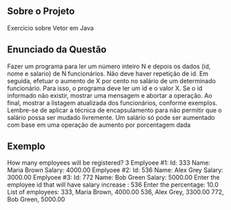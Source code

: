 ## Sobre o Projeto
Exercicio sobre Vetor em Java

## Enunciado da Questão
Fazer um programa para ler um número inteiro N e depois os dados (id, nome e salario) de
N funcionários. Não deve haver repetição de id.
Em seguida, efetuar o aumento de X por cento no salário de um determinado funcionário.
Para isso, o programa deve ler um id e o valor X. Se o id informado não existir, mostrar uma
mensagem e abortar a operação. Ao final, mostrar a listagem atualizada dos funcionários,
conforme exemplos.
Lembre-se de aplicar a técnica de encapsulamento para não permitir que o salário possa
ser mudado livremente. Um salário só pode ser aumentado com base em uma operação de
aumento por porcentagem dada

## Exemplo
How many employees will be registered? 3
Emplyoee #1:
Id: 333
Name: Maria Brown
Salary: 4000.00
Emplyoee #2:
Id: 536
Name: Alex Grey
Salary: 3000.00
Emplyoee #3:
Id: 772
Name: Bob Green
Salary: 5000.00
Enter the employee id that will have salary increase : 536
Enter the percentage: 10.0
List of employees:
333, Maria Brown, 4000.00
536, Alex Grey, 3300.00
772, Bob Green, 5000.00
